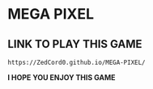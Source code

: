 # MEGA PIXEL

## LINK TO PLAY THIS GAME

```
https://ZedCord0.github.io/MEGA-PIXEL/
```

**I HOPE YOU ENJOY THIS GAME** 